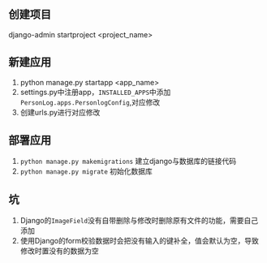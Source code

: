 ## 创建项目
django-admin startproject <project_name>
## 新建应用
1. python manage.py startapp <app_name>
2. settings.py中注册app，`INSTALLED_APPS`中添加`PersonLog.apps.PersonlogConfig`,对应修改
3. 创建urls.py进行对应修改

## 部署应用
1. `python manage.py makemigrations` 建立django与数据库的链接代码
2. `python manage.py migrate` 初始化数据库

## 坑
1. Django的`ImageField`没有自带删除与修改时删除原有文件的功能，需要自己添加
2. 使用Django的form校验数据时会把没有输入的键补全，值会默认为空，导致修改时置没有的数据为空

